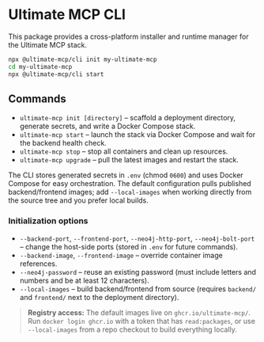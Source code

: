 # Ultimate MCP CLI

This package provides a cross-platform installer and runtime manager for the Ultimate MCP stack.

```bash
npx @ultimate-mcp/cli init my-ultimate-mcp
cd my-ultimate-mcp
npx @ultimate-mcp/cli start
```

## Commands

- `ultimate-mcp init [directory]` – scaffold a deployment directory, generate secrets, and write a Docker Compose stack.
- `ultimate-mcp start` – launch the stack via Docker Compose and wait for the backend health check.
- `ultimate-mcp stop` – stop all containers and clean up resources.
- `ultimate-mcp upgrade` – pull the latest images and restart the stack.

The CLI stores generated secrets in `.env` (chmod `0600`) and uses Docker Compose for easy orchestration. The default configuration pulls published backend/frontend images; add `--local-images` when working directly from the source tree and you prefer local builds.

### Initialization options

- `--backend-port`, `--frontend-port`, `--neo4j-http-port`, `--neo4j-bolt-port` – change the host-side ports (stored in `.env` for future commands).
- `--backend-image`, `--frontend-image` – override container image references.
- `--neo4j-password` – reuse an existing password (must include letters and numbers and be at least 12 characters).
- `--local-images` – build backend/frontend from source (requires `backend/` and `frontend/` next to the deployment directory).

> **Registry access:** The default images live on `ghcr.io/ultimate-mcp/`. Run `docker login ghcr.io` with a token that has `read:packages`, or use `--local-images` from a repo checkout to build everything locally.
